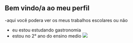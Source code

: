 ## Bem vindo/a ao meu perfil
   -aqui você podera ver os meus trabalhos escolares ou não
  - eu estou estudando gastronomia
  - estou no 2° ano do ensino medio
![](https://tenor.com/pt-BR/view/shreks-meme-gif-14773907558805575638)
